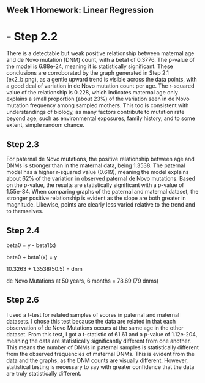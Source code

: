 ## Week 1 Homework: Linear Regression

# - Step 2.2

There is a detectable but weak positive relationship between maternal age and de Novo mutation (DNM) count, with a beta1 of 0.3776. The p-value of the model is 6.88e-24, meaning it is statistically significant. These conclusions are corroborated by the graph generated in Step 2.1 (ex2_b.png), as a gentle upward trend is visible across the data points, with a good deal of variation in de Novo mutation count per age. The r-squared value of the relationship is 0.228, which indicates maternal age only explains a small proportion (about 23%) of the variation seen in de Novo mutation frequency among sampled mothers. This too is consistent with understandings of biology, as  many factors contribute to mutation rate beyond age, such as environmental exposures, family history, and to some extent, simple random chance.

## Step 2.3 

For paternal de Novo mutations, the positive relationship between age and DNMs is stronger than in the maternal data, being 1.3538. The paternal model has a higher r-squared value (0.619), meaning the model explains about 62% of the variation in observed paternal de Novo mutations. Based on the p-value, the results are statistically significant with a p-value of 1.55e-84. When comparing graphs of the paternal and maternal dataset, the stronger positive relationship is evident as the slope are both greater in magnitude. Likewise, points are clearly less varied relative to the trend and to themselves. 

## Step 2.4

beta0 = y - beta1(x)

beta0 + beta1(x) = y 

10.3263 + 1.3538(50.5) = dnm

de Novo Mutations at 50 years, 6 months = 78.69 (79 dnms)

## Step 2.6

I used a t-test for related samples of scores in paternal and maternal datasets. I chose this test because the data are related in that each observation of de Novo Mutations occurs at the same age in the other dataset. From this test, I got a t-statistic of 61.61 and a p-value of 1.12e-204, meaning the data are statistically significantly different from one another. This means the number of DNMs in paternal samples is statistically different from the observed frequencies of maternal DNMs. This is evident from the data and the graphs, as the DNM counts are visually different. However, statistical testing is necessary to say with greater confidence that the data are truly statistically different. 

